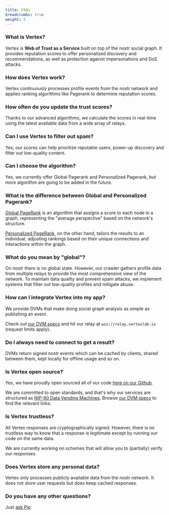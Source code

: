 ```yaml
---
title: FAQs
breadcrumbs: true
weight: 5
---
```


### What is Vertex?

Vertex is **Web of Trust as a Service** built on top of the nostr social graph. It provides reputation scores to offer personalized discovery and recommendations, as well as protection against impersonations and DoS attacks.

### How does Vertex work?

Vertex continuously processes profile events from the nostr network and applies ranking algorithms like Pagerank to determine reputation scores.

### How often do you update the trust scores?

Thanks to our advanced algorithms, we calculate the scores in real-time using the latest available data from a wide array of relays.

### Can I use Vertex to filter out spam?

Yes, our scores can help prioritize reputable users, power-up discovery and filter out low-quality content.

### Can I choose the algorithm?

Yes, we currently offer Global Pagerank and Personalized Pagerank, but more algorithm are going to be added in the future.

### What is the difference between Global and Personalized Pagerank?

[Global PageRank](https://en.wikipedia.org/wiki/PageRank) is an algorithm that assigns a score to each node in a graph, representing the "average perspective" based on the network's structure.

[Personalized PageRank](https://ieeexplore.ieee.org/stamp/stamp.jsp?tp=&arnumber=8895775), on the other hand, tailors the results to an individual, adjusting rankings based on their unique connections and interactions within the graph.

### What do you mean by "global"?

On nostr there is no global state. However, our crawler gathers profile data from multiple relays to provide the most comprehensive view of the network. To maintain data quality and prevent spam attacks, we implement systems that filter out low-quality profiles and mitigate abuse.

### How can I integrate Vertex into my app?

We provide DVMs that make doing social graph analysis as simple as publishing an event.

Check out [our DVM specs](../nips) and hit our relay at `wss://relay.vertexlab.io` (request limits apply).

### Do I always need to connect to get a result?

DVMs return signed nostr events which can be cached by clients, shared between them, kept locally for offline usage and so on.

### Is Vertex open source?

Yes, we have proudly open sourced all of our code [here on our Github](https://github.com/vertex-lab).

We are committed to open standards, and that's why our services are structured as [NIP-90 Data Vending Machines](https://github.com/nostr-protocol/nips/blob/master/90.md). Browse [our DVM specs](../nips) to find the relevant links.

### Is Vertex trustless?

All Vertex responses are cryptographically signed. However, there is no trustless way to know that a response is legitimate except by running our code on the same data.

We are currently working on schemes that will allow you to (partially) verify our responses.

### Does Vertex store any personal data?

Vertex only processes publicly available data from the nostr network. It does not store user requests but does keep cached responses.

### Do you have any other questions?

Just [ask Pip](https://npub.world/npub176p7sup477k5738qhxx0hk2n0cty2k5je5uvalzvkvwmw4tltmeqw7vgup)
